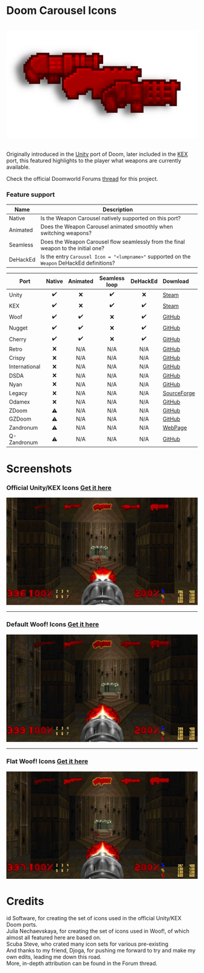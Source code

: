 # Doom Carousel Icons

<br>

<div align="center"> <img src="./data/logo.png"> </div>

<br>

Originally introduced in the [Unity](https://doomwiki.org/wiki/Doom_Classic_Unity_port) port of Doom, later included in the [KEX](https://doomwiki.org/wiki/Doom_%2B_Doom_II) port, this featured highlights to the player what weapons are currently available.

Check the official Doomworld Forums [thread](https://www.doomworld.com/vb/thread/150923) for this project.

### Feature support

| Name     | Description |
|----------|-------------|
| Native   | Is the Weapon Carousel natively supported on this port? |
| Animated | Does the Weapon Carousel animated smoothly when switching weapons? |
| Seamless | Does the Weapon Carousel flow seamlessly from the final weapon to the initial one? |
| DeHackEd | Is the entry `Carousel Icon = "<lumpname>"` supported on the `Weapon` DeHackEd definitions? |

| Port          | Native             | Animated           | Seamless loop      | DeHackEd           | Download |
|---------------|:------------------:|:------------------:|:------------------:|:------------------:|:---------|
| Unity         | :heavy_check_mark: | :x:                | :heavy_check_mark: | :x:                | [Steam](https://steamcommunity.com/sharedfiles/filedetails/?id=3305430327) |
| KEX           | :heavy_check_mark: | :x:                | :heavy_check_mark: | :heavy_check_mark: | [Steam](https://store.steampowered.com/app/2280/) |
| Woof          | :heavy_check_mark: | :heavy_check_mark: | :x:                | :heavy_check_mark: | [GitHub](https://github.com/fabiangreffrath/woof/releases/latest) |
| Nugget        | :heavy_check_mark: | :heavy_check_mark: | :x:                | :heavy_check_mark: | [GitHub](https://github.com/MrAlaux/Nugget-Doom/releases/latest) |
| Cherry        | :heavy_check_mark: | :heavy_check_mark: | :x:                | :heavy_check_mark: | [GitHub](https://github.com/xemonix0/Cherry-Doom/releases/latest) |
| Retro         | :x:                | N/A                | N/A                | N/A                | [GitHub](https://github.com/bradharding/doomretro/releases/latest) |
| Crispy        | :x:                | N/A                | N/A                | N/A                | [GitHub](https://github.com/fabiangreffrath/crispy-doom/releases/latest) |
| International | :x:                | N/A                | N/A                | N/A                | [GitHub](https://github.com/JNechaevsky/international-doom/releases/latest) |
| DSDA          | :x:                | N/A                | N/A                | N/A                | [GitHub](https://github.com/kraflab/dsda-doom/releases/latest) |
| Nyan          | :x:                | N/A                | N/A                | N/A                | [GitHub](https://github.com/andrikpowell/nyan-doom/releases/latest) |
| Legacy        | :x:                | N/A                | N/A                | N/A                | [SourceForge](https://sourceforge.net/projects/doomlegacy/files/) |
| Odamex        | :x:                | N/A                | N/A                | N/A                | [GitHub](https://github.com/odamex/odamex/releases/latest) |
| ZDoom         | :warning:          | N/A                | N/A                | N/A                | [GitHub](https://github.com/rheit/zdoom/releases/latest) |
| GZDoom        | :warning:          | N/A                | N/A                | N/A                | [GitHub](https://github.com/ZDoom/gzdoom/releases/latest) |
| Zandronum     | :warning:          | N/A                | N/A                | N/A                | [WebPage](https://zandronum.com/download) |
| Q-Zandronum   | :warning:          | N/A                | N/A                | N/A                | [GitHub](https://github.com/IgeNiaI/Q-Zandronum/releases/latest) |

# Screenshots

<h3> Official Unity/KEX Icons <a href="./data/icons_official.wad">Get it here</a> </h3>
<div align="center">
<img src="./data/icons_official.png">
</div>
<hr>

<h3> Default Woof! Icons <a href="./data/icons_woof_base.wad">Get it here</a> </h3>
<div align="center">
<img src="./data/icons_woof_base.png">
</div>
<hr>

<h3> Flat Woof! Icons <a href="./data/icons_woof_flat.wad">Get it here</a> </h3>
<div align="center">
<img src="./data/icons_woof_flat.png">
</div>

# Credits

id Software, for creating the set of icons used in the official Unity/KEX Doom ports.  
Julia Nechaevskaya, for creating the set of icons used in Woof!, of which almost all featured here are based on.  
Scuba Steve, who crated many icon sets for various pre-existing  
And thanks to my friend, Djoga, for pushing me forward to try and make my own edits, leading me down this road.  
More, in-depth attribution can be found in the Forum thread.  
